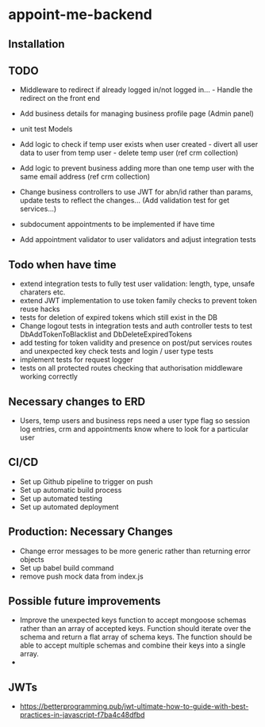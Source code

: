 # appoint-me-backend

## Installation


## TODO

- Middleware to redirect if already logged in/not logged in... - Handle the redirect on the front end


- Add business details for managing business profile page (Admin panel)

- unit test Models
- Add logic to check if temp user exists when user created - divert all user data to user from temp user - delete temp user (ref crm collection)
- Add logic to prevent business adding more than one temp user with the same email address (ref crm collection)
- Change business controllers to use JWT for abn/id rather than params, update tests to reflect the changes... (Add validation test for get services...)

- subdocument appointments to be implemented if have time
- Add appointment validator to user validators and adjust integration tests

## Todo when have time

 - extend integration tests to fully test user validation: length, type, unsafe charaters etc.
 - extend JWT implementation to use token family checks to prevent token reuse hacks
 - tests for deletion of expired tokens which still exist in the DB
 - Change logout tests in integration tests and auth controller tests to test DbAddTokenToBlacklist and DbDeleteExpiredTokens
 - add testing for token validity and presence on post/put services routes and unexpected key check tests and login / user type tests
 - implement tests for request logger
 - tests on all protected routes checking that authorisation middleware working correctly

## Necessary changes to ERD

- Users, temp users and business reps need a user type flag so session log entries, crm and appointments know where to look for a particular user

## CI/CD
- Set up Github pipeline to trigger on push
- Set up automatic build process
- Set up automated testing
- Set up automated deployment

## Production: Necessary Changes

- Change error messages to be more generic rather than returning error objects
- Set up babel build command
- remove push mock data from index.js

## Possible future improvements

- Improve the unexpected keys function to accept mongoose schemas rather than an array of accepted keys. Function should iterate over the schema and return a flat array of schema keys. The function should be able to accept multiple schemas and combine their keys into a single array.
- 

## JWTs

- https://betterprogramming.pub/jwt-ultimate-how-to-guide-with-best-practices-in-javascript-f7ba4c48dfbd
 


